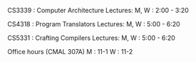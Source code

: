 CS3339 : Computer Architecture
Lectures: M, W : 2:00 - 3:20

CS4318 : Program Translators
Lectures: M, W : 5:00 - 6:20
 
CS5331 : Crafting Compilers
Lectures: M, W : 5:00 - 6:20

Office hours (CMAL 307A) M : 11-1 W : 11-2
